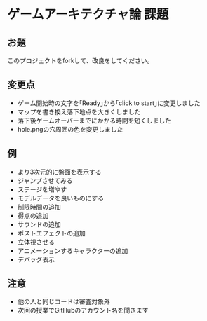 # ゲームアーキテクチャ論 課題

## お題

このプロジェクトをforkして、改良をしてください。

## 変更点
- ゲーム開始時の文字を｢Ready｣から｢click to start｣に変更しました
- マップを書き換え落下地点を大きくしました
- 落下後ゲームオーバーまでにかかる時間を短くしました
- hole.pngの穴周囲の色を変更しました
## 例

- より3次元的に盤面を表示する
- ジャンプさせてみる
- ステージを増やす
- モデルデータを良いものにする
- 制限時間の追加
- 得点の追加
- サウンドの追加
- ポストエフェクトの追加
- 立体視させる
- アニメーションするキャラクターの追加
- デバッグ表示

## 注意

- 他の人と同じコードは審査対象外
- 次回の授業でGitHubのアカウント名を聞きます
